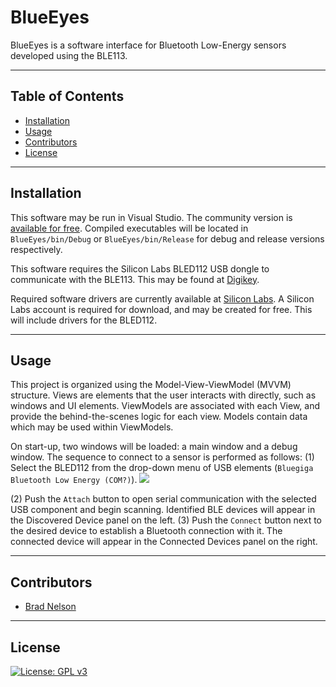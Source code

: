# BlueEyes

BlueEyes is a software interface for Bluetooth Low-Energy sensors developed using the BLE113.

---
## Table of Contents

- [Installation](#installation)
- [Usage](#usage)
- [Contributors](#contributors)
- [License](#license)

---
## Installation

This software may be run in Visual Studio. The community version is [available for free](https://visualstudio.microsoft.com/downloads/). Compiled executables will be located in `BlueEyes/bin/Debug` or `BlueEyes/bin/Release` for debug and release versions respectively.

This software requires the Silicon Labs BLED112 USB dongle to communicate with the BLE113. This may be found at [Digikey](https://www.digikey.com/product-detail/en/silicon-labs/BLED112-V1/1446-1030-ND/4245505).

Required software drivers are currently available at [Silicon Labs](https://www.silabs.com/documents/login/software/Bluegiga-ble-1.5.0-137.exe). A Silicon Labs account is required for download, and may be created for free. This will include drivers for the BLED112.

---
## Usage

This project is organized using the Model-View-ViewModel (MVVM) structure. Views are elements that the user interacts with directly, such as windows and UI elements. ViewModels are associated with each View, and provide the behind-the-scenes logic for each view. Models contain data which may be used within ViewModels.

On start-up, two windows will be loaded: a main window and a debug window. The sequence to connect to a sensor is performed as follows: (1) Select the BLED112 from the drop-down menu of USB elements (`Bluegiga Bluetooth Low Energy (COM?)`).
![](https://github.com/bradleydavidnelson/BlueEyes\Media\port-select.gif)

(2) Push the `Attach` button to open serial communication with the selected USB component and begin scanning. Identified BLE devices will appear in the Discovered Device panel on the left. (3) Push the `Connect` button next to the desired device to establish a Bluetooth connection with it. The connected device will appear in the Connected Devices panel on the right.

---
## Contributors
- [Brad Nelson](https://github.com/bradleydavidnelson)

---
## License
[![License: GPL v3](https://img.shields.io/badge/License-GPLv3-blue.svg)](https://www.gnu.org/licenses/gpl-3.0)
